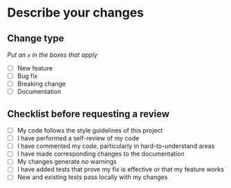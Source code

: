 # Describe your changes

## Change type

_Put an `x` in the boxes that apply_

- [ ] New feature
- [ ] Bug fix
- [ ] Breaking change
- [ ] Documentation

## Checklist before requesting a review

- [ ] My code follows the style guidelines of this project
- [ ] I have performed a self-review of my code
- [ ] I have commented my code, particularly in hard-to-understand areas
- [ ] I have made corresponding changes to the documentation
- [ ] My changes generate no warnings
- [ ] I have added tests that prove my fix is effective or that my feature works
- [ ] New and existing tests pass locally with my changes
